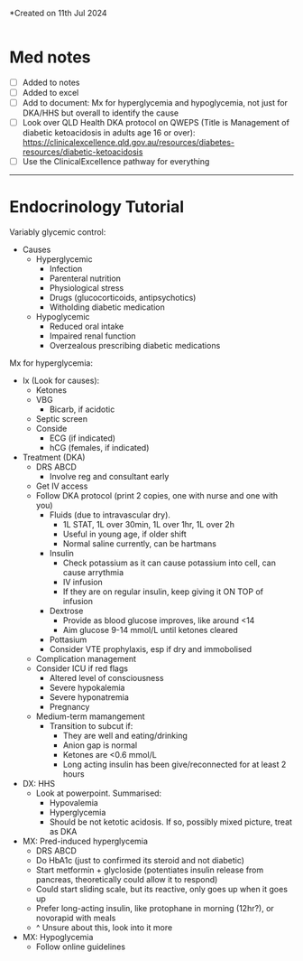 *Created on 11th Jul 2024
```toc
```
# Med notes
- [ ] Added to notes
- [ ] Added to excel
- [ ] Add to document: Mx for hyperglycemia and hypoglycemia, not just for DKA/HHS but overall to identify the cause
- [ ] Look over QLD Health DKA protocol on QWEPS (Title is Management of diabetic ketoacidosis in adults age 16 or over): https://clinicalexcellence.qld.gov.au/resources/diabetes-resources/diabetic-ketoacidosis
- [ ] Use the ClinicalExcellence pathway for everything
---
# Endocrinology Tutorial
Variably glycemic control:
- Causes
	- Hyperglycemic
		- Infection
		- Parenteral nutrition
		- Physiological stress
		- Drugs (glucocorticoids, antipsychotics)
		- Witholding diabetic medication
	- Hypoglycemic
		- Reduced oral intake
		- Impaired renal function
		- Overzealous prescribing diabetic medications

Mx for hyperglycemia:
- Ix (Look for causes):
	- Ketones
	- VBG
		- Bicarb, if acidotic
	- Septic screen
	- Conside
		- ECG (if indicated)
		- hCG (females, if indicated)
- Treatment (DKA)
	- DRS ABCD
		- Involve reg and consultant early
	- Get IV access
	- Follow DKA protocol (print 2 copies, one with nurse and one with you)
		- Fluids (due to intravascular dry).
			- 1L STAT, 1L over 30min, 1L over 1hr, 1L over 2h
			- Useful in young age, if older shift
			- Normal saline currently, can be hartmans
		- Insulin
			- Check potassium as it can cause potassium into cell, can cause arrythmia
			- IV infusion
			- If they are on regular insulin, keep giving it ON TOP of infusion
		- Dextrose
			- Provide as blood glucose improves, like around <14
			- Aim glucose 9-14 mmol/L until ketones cleared
		- Pottasium
		- Consider VTE prophylaxis, esp if dry and immobolised
	- Complication management
	- Consider ICU if red flags
		- Altered level of consciousness
		- Severe hypokalemia
		- Severe hyponatremia
		- Pregnancy
	- Medium-term mamangement
		- Transition to subcut if:
			- They are well and eating/drinking
			- Anion gap is normal
			- Ketones are <0.6 mmol/L
			- Long acting insulin has been give/reconnected for at least 2 hours
- DX: HHS
	- Look at powerpoint. Summarised:
		- Hypovalemia
		- Hyperglycemia
		- Should be not ketotic acidosis. If so, possibly mixed picture, treat as DKA
- MX: Pred-induced hyperglycemia
	- DRS ABCD
	- Do HbA1c (just to confirmed its steroid and not diabetic)
	- Start metformin + glycloside (potentiates insulin release from pancreas, theoretically could allow it to respond)
	- Could start sliding scale, but its reactive, only goes up when it goes up
	- Prefer long-acting insulin, like protophane in morning (12hr?), or novorapid with meals
	- ^ Unsure about this, look into it more
- MX: Hypoglycemia
	- Follow online guidelines